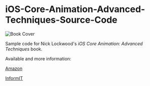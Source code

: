 # iOS-Core-Animation-Advanced-Techniques-Source-Code

![Book Cover](https://images-na.ssl-images-amazon.com/images/I/51hrk6q-DRL.jpg)

Sample code for Nick Lockwood's *iOS Core Animation: Advanced Techniques* book. 

Available and more information:

<a href="https://www.amazon.com/iOS-Core-Animation-Advanced-Techniques-ebook/dp/B00EHJCORC/ref=sr_1_1?ie=UTF8&qid=1500951071&sr=8-1&keywords=core+animation">Amazon</a>

<a href="http://www.informit.com/store/ios-core-animation-advanced-techniques-9780133440751">InformIT</a>
